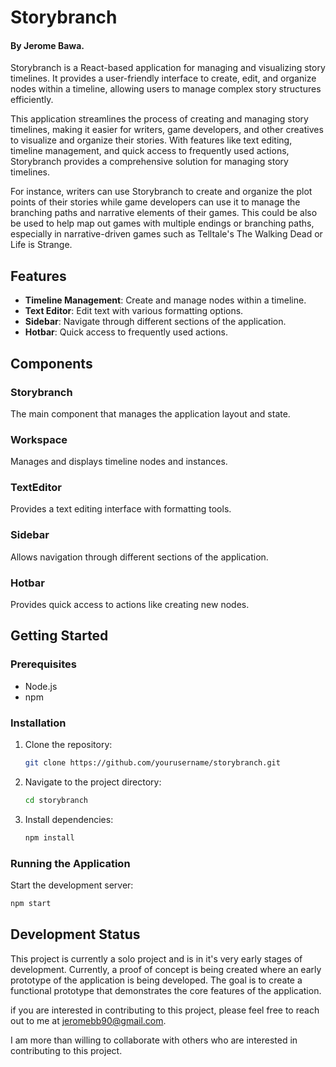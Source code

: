 # Storybranch
#### By Jerome Bawa.

Storybranch is a React-based application for managing and visualizing story timelines. It provides a user-friendly interface to create, edit, and organize nodes within a timeline, allowing users to manage complex story structures efficiently.

This application streamlines the process of creating and managing story timelines, making it easier for writers, game developers, and other creatives to visualize and organize their stories. With features like text editing, timeline management, and quick access to frequently used actions, Storybranch provides a comprehensive solution for managing story timelines.


For instance, writers can use Storybranch to create and organize the plot points of their stories while game developers can use it to manage the branching paths and narrative elements of their games. This could be also be used to help map out games with multiple endings or branching paths, especially in narrative-driven games such as Telltale's The Walking Dead or Life is Strange. 


## Features

- **Timeline Management**: Create and manage nodes within a timeline.
- **Text Editor**: Edit text with various formatting options.
- **Sidebar**: Navigate through different sections of the application.
- **Hotbar**: Quick access to frequently used actions.

## Components

### Storybranch

The main component that manages the application layout and state.

### Workspace

Manages and displays timeline nodes and instances.

### TextEditor

Provides a text editing interface with formatting tools.

### Sidebar

Allows navigation through different sections of the application.

### Hotbar

Provides quick access to actions like creating new nodes.

## Getting Started

### Prerequisites

- Node.js
- npm

### Installation

1. Clone the repository:
    ```sh
    git clone https://github.com/yourusername/storybranch.git
    ```
2. Navigate to the project directory:
    ```sh
    cd storybranch
    ```
3. Install dependencies:
    ```sh
    npm install
    ```

### Running the Application

Start the development server:
```sh
npm start 
```

## Development Status
This project is currently a solo project and is in it's very early stages of development. Currently, a proof of concept is being created where an early prototype of the application is being developed. The goal is to create a functional prototype that demonstrates the core features of the application.

if you are interested in contributing to this project, please feel free to reach out to me at jeromebb90@gmail.com.

I am more than willing to collaborate with others who are interested in contributing to this project.
